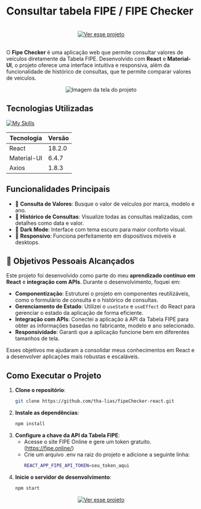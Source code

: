 # Consultar tabela FIPE / FIPE Checker
<br>

<div align="center">
  <a href="https://tha-lias.github.io/fipeChecker-react/" target="_blank" rel="noopener noreferrer">
    <img src="https://img.shields.io/badge/Ver%20esse%20projeto-blue?style=for-the-badge&logo=github&logoColor=white" alt="Ver esse projeto">
  </a>
</div>

<br>

O **Fipe Checker** é uma aplicação web que permite consultar valores de veículos diretamente da Tabela FIPE. Desenvolvido com **React** e **Material-UI**, o projeto oferece uma interface intuitiva e responsiva, além da funcionalidade de histórico de consultas, que te permite comparar valores de veiculos.

<p align="center">
  <img src="https://github.com/user-attachments/assets/37cf6747-06c1-46a1-87aa-1be68a303b6e" alt="Imagem da tela do projeto"/>
</p>

## Tecnologias Utilizadas

[![My Skills](https://skillicons.dev/icons?i=react,js,materialui)](https://skillicons.dev)

| Tecnologia | Versão |
|------------|--------|
| React      | 18.2.0 |
| Material-UI| 6.4.7  |
| Axios      | 1.8.3  |

## Funcionalidades Principais

- 🚗 **Consulta de Valores**: Busque o valor de veículos por marca, modelo e ano.
- 📜 **Histórico de Consultas**: Visualize todas as consultas realizadas, com detalhes como data e valor.
- 🌙 **Dark Mode**: Interface com tema escuro para maior conforto visual.
- 📱 **Responsivo**: Funciona perfeitamente em dispositivos móveis e desktops.

## 🎯 Objetivos Pessoais Alcançados

Este projeto foi desenvolvido como parte do meu **aprendizado contínuo em React** e **integração com APIs**. Durante o desenvolvimento, foquei em:

- **Componentização**: Estruturei o projeto em componentes reutilizáveis, como o formulário de consulta e o histórico de consultas.
- **Gerenciamento de Estado**: Utilizei o `useState` e `useEffect` do React para gerenciar o estado da aplicação de forma eficiente.
- **Integração com APIs**: Conectei a aplicação à API da Tabela FIPE para obter as informações basedas no fabricante, modelo e ano selecionado.
- **Responsividade**: Garanti que a aplicação funcione bem em diferentes tamanhos de tela.

Esses objetivos me ajudaram a consolidar meus conhecimentos em React e a desenvolver aplicações mais robustas e escaláveis.

## Como Executar o Projeto

1. **Clone o repositório**:
   ```bash
   git clone https://github.com/tha-lias/fipeChecker-react.git
2. **Instale as dependências**:
   ```bash
   npm install
3. **Configure a chave da API da Tabela FIPE**:
   - Acesse o site FIPE Online e gere um token gratuito. (https://fipe.online/)
   - Crie um arquivo .env na raiz do projeto e adicione a seguinte linha:
     ```bash
     REACT_APP_FIPE_API_TOKEN=seu_token_aqui
4. **Inicie o servidor de desenvolvimento**:
   ```bash
   npm start

<div align="center">
  <a href="https://tha-lias.github.io/fipeChecker-react/" target="_blank" rel="noopener noreferrer">
    <img src="https://img.shields.io/badge/Ver%20esse%20projeto-blue?style=for-the-badge&logo=github&logoColor=white" alt="Ver esse projeto">
  </a>
</div>
